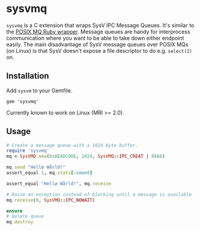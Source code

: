 # sysvmq

`sysvmq` is a C extension that wraps SysV IPC Message Queues. It's similar to
the [POSIX MQ Ruby wrapper](https://github.com/Sirupsen/posix-mqueue). Message
queues are handy for interprocess communication where you want to be able to
take down either endpoint easily. The main disadvantage of SysV message queues
over POSIX MQs (on Linux) is that SysV doesn't expose a file descriptor to do
e.g. `select(2)` on.

## Installation

Add `sysvm` to your Gemfile.

`gem 'sysvmq'`

Currently known to work on Linux (MRI >= 2.0).

## Usage

```ruby
# Create a message queue with a 1024 byte buffer.
require 'sysvmq'
mq = SysVMQ.new(0xDEADC0DE, 1024, SysVMQ::IPC_CREAT | 0666)

mq.send "Hellø Wårld!"
assert_equal 1, mq.stats[:count]

assert_equal "Hellø Wårld!", mq.receive

# Raise an exception instead of blocking until a message is available
mq.receive(0, SysVMQ::IPC_NOWAIT)

ensure
# Delete queue
mq.destroy
```

